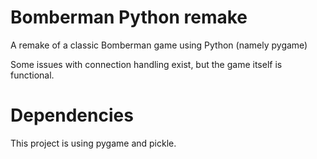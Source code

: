 # Bomberman Python remake
A remake of a classic Bomberman game using Python (namely pygame)

Some issues with connection handling exist, but the game itself is functional.

# Dependencies
This project is using pygame and pickle.
